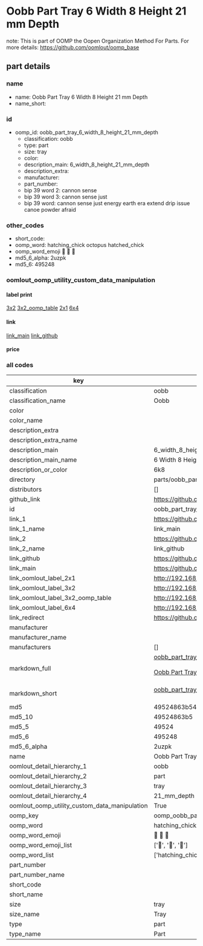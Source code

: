 # Oobb Part Tray 6 Width 8 Height 21 mm Depth  

note: This is part of OOMP the Oopen Organization Method For Parts. For more details: https://github.com/oomlout/oomp_base

##  part details
  







### name
* name: Oobb Part Tray 6 Width 8 Height 21 mm Depth
* name_short: 
### id
* oomp_id: oobb_part_tray_6_width_8_height_21_mm_depth
  * classification: oobb
  * type: part
  * size: tray
  * color: 
  * description_main: 6_width_8_height_21_mm_depth
  * description_extra: 
  * manufacturer: 
  * part_number: 
  * bip 39 word 2: cannon sense
  * bip 39 word 3: cannon sense just
  * bip 39 word: cannon sense just energy earth era extend drip issue canoe powder afraid

### other_codes
* short_code: 
* oomp_word: hatching_chick octopus hatched_chick
* oomp_word_emoji :hatching_chick: :octopus: :hatched_chick:
* md5_6_alpha: 2uzpk
* md5_6: 495248






### oomlout_oomp_utility_custom_data_manipulation
#### label print
[3x2](http://192.168.1.245:1112/?label=oomp%202uzpk)
[3x2_oomp_table](http://192.168.1.108:1112/?label=oomp%202uzpk)
[2x1](http://192.168.1.242:1112/?label=oomp%202uzpk)
[6x4](http://192.168.1.55:1112/?label=oomp%202uzpk)    

#### link

[link_main](https://github.com/oomlout/oomlout_oomp_version_1_messy/tree/main/parts/oobb_part_tray_6_width_8_height_21_mm_depth) [link_github](https://github.com/oomlout/oomlout_oomp_version_1_messy/tree/main/parts/oobb_part_tray_6_width_8_height_21_mm_depth)                             

#### price







### all codes 
| key | value |  
| --- | --- |  
| classification | oobb |  
| classification_name | Oobb |  
| color |  |  
| color_name |  |  
| description_extra |  |  
| description_extra_name |  |  
| description_main | 6_width_8_height_21_mm_depth |  
| description_main_name | 6 Width 8 Height 21 mm Depth |  
| description_or_color | 6k8 |  
| directory | parts/oobb_part_tray_6_width_8_height_21_mm_depth |  
| distributors | [] |  
| github_link | https://github.com/oomlout/oomlout_oomp_part_src/tree/main/parts/oobb_part_tray_6_width_8_height_21_mm_depth |  
| id | oobb_part_tray_6_width_8_height_21_mm_depth |  
| link_1 | https://github.com/oomlout/oomlout_oomp_version_1_messy/tree/main/parts/oobb_part_tray_6_width_8_height_21_mm_depth |  
| link_1_name | link_main |  
| link_2 | https://github.com/oomlout/oomlout_oomp_version_1_messy/tree/main/parts/oobb_part_tray_6_width_8_height_21_mm_depth |  
| link_2_name | link_github |  
| link_github | https://github.com/oomlout/oomlout_oomp_version_1_messy/tree/main/parts/oobb_part_tray_6_width_8_height_21_mm_depth |  
| link_main | https://github.com/oomlout/oomlout_oomp_version_1_messy/tree/main/parts/oobb_part_tray_6_width_8_height_21_mm_depth |  
| link_oomlout_label_2x1 | http://192.168.1.242:1112/?label=oomp%202uzpk |  
| link_oomlout_label_3x2 | http://192.168.1.245:1112/?label=oomp%202uzpk |  
| link_oomlout_label_3x2_oomp_table | http://192.168.1.108:1112/?label=oomp%202uzpk |  
| link_oomlout_label_6x4 | http://192.168.1.55:1112/?label=oomp%202uzpk |  
| link_redirect | https://github.com/oomlout/oomlout_oomp_version_1_messy/tree/main/parts/oobb_part_tray_6_width_8_height_21_mm_depth |  
| manufacturer |  |  
| manufacturer_name |  |  
| manufacturers | [] |  
| markdown_full | [oobb_part_tray_6_width_8_height_21_mm_depth](none)<br>[](none)<br>[Oobb Part Tray 6 Width 8 Height 21 Mm Depth](none)<br><br> |  
| markdown_short | [oobb_part_tray_6_width_8_height_21_mm_depth](none)<br><br> |  
| md5 | 49524863b5432a1d3122b4a0f2f0f10b |  
| md5_10 | 49524863b5 |  
| md5_5 | 49524 |  
| md5_6 | 495248 |  
| md5_6_alpha | 2uzpk |  
| name | Oobb Part Tray 6 Width 8 Height 21 mm Depth |  
| oomlout_detail_hierarchy_1 | oobb |  
| oomlout_detail_hierarchy_2 | part |  
| oomlout_detail_hierarchy_3 | tray |  
| oomlout_detail_hierarchy_4 | 21_mm_depth |  
| oomlout_oomp_utility_custom_data_manipulation | True |  
| oomp_key | oomp_oobb_part_tray_6_width_8_height_21_mm_depth |  
| oomp_word | hatching_chick octopus hatched_chick |  
| oomp_word_emoji | :hatching_chick: :octopus: :hatched_chick: |  
| oomp_word_emoji_list | [':hatching_chick:', ':octopus:', ':hatched_chick:'] |  
| oomp_word_list | ['hatching_chick', 'octopus', 'hatched_chick'] |  
| part_number |  |  
| part_number_name |  |  
| short_code |  |  
| short_name |  |  
| size | tray |  
| size_name | Tray |  
| type | part |  
| type_name | Part |  
